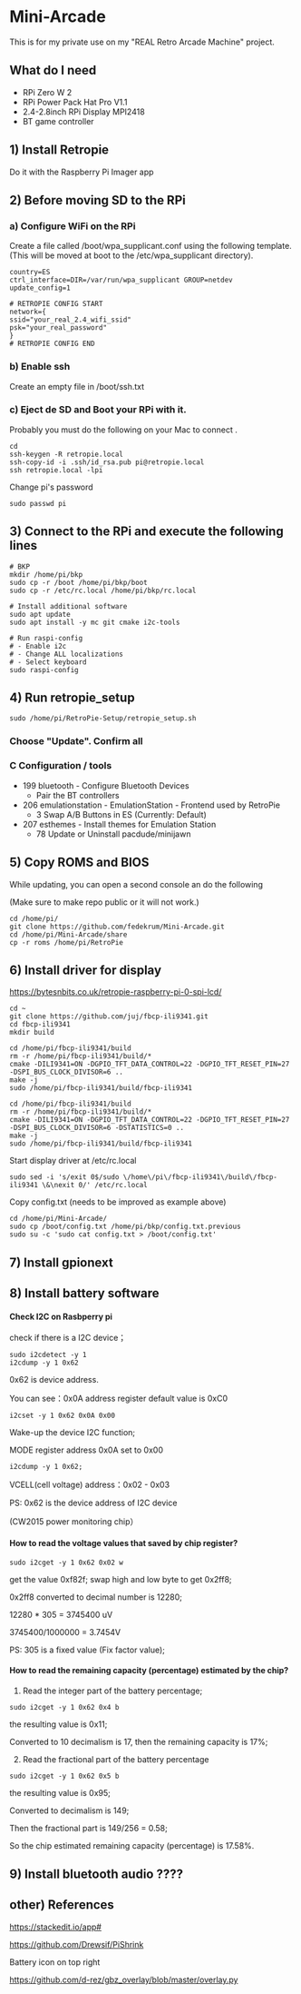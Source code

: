 # Mini-Arcade

This is for my private use on my "REAL Retro Arcade Machine" project.

## What do I need

- RPi Zero W 2
- RPi Power Pack Hat Pro V1.1
- 2.4-2.8inch RPi Display MPI2418
- BT game controller

## 1) Install Retropie

Do it with the Raspberry Pi Imager app

## 2) Before moving SD to the RPi

### a) Configure WiFi on the RPi

Create a file called /boot/wpa_supplicant.conf using the following template. (This will be moved at boot to the /etc/wpa_supplicant directory).

```
country=ES
ctrl_interface=DIR=/var/run/wpa_supplicant GROUP=netdev
update_config=1

# RETROPIE CONFIG START
network={
ssid="your_real_2.4_wifi_ssid"
psk="your_real_password"
}
# RETROPIE CONFIG END
```

### b) Enable ssh

Create an empty file in /boot/ssh.txt

### c) Eject de SD and Boot your RPi with it.

Probably you must do the following on your Mac to connect .

```
cd
ssh-keygen -R retropie.local
ssh-copy-id -i .ssh/id_rsa.pub pi@retropie.local
ssh retropie.local -lpi
```

Change pi's password

```
sudo passwd pi
```

## 3) Connect to the RPi and execute the following lines

```
# BKP
mkdir /home/pi/bkp
sudo cp -r /boot /home/pi/bkp/boot
sudo cp -r /etc/rc.local /home/pi/bkp/rc.local

# Install additional software
sudo apt update
sudo apt install -y mc git cmake i2c-tools

# Run raspi-config
# - Enable i2c
# - Change ALL localizations
# - Select keyboard
sudo raspi-config
```

## 4) Run retropie_setup

```
sudo /home/pi/RetroPie-Setup/retropie_setup.sh
```

### Choose "Update". Confirm all

### C Configuration / tools

- 199 bluetooth - Configure Bluetooth Devices
  - Pair the BT controllers
- 206 emulationstation - EmulationStation - Frontend used by RetroPie
  - 3 Swap A/B Buttons in ES (Currently: Default)
- 207 esthemes - Install themes for Emulation Station
  - 78 Update or Uninstall pacdude/minijawn

## 5) Copy ROMS and BIOS

While updating, you can open a second console an do the following

(Make sure to make repo public or it will not work.)

```
cd /home/pi/
git clone https://github.com/fedekrum/Mini-Arcade.git
cd /home/pi/Mini-Arcade/share
cp -r roms /home/pi/RetroPie
```

## 6) Install driver for display

https://bytesnbits.co.uk/retropie-raspberry-pi-0-spi-lcd/

```
cd ~
git clone https://github.com/juj/fbcp-ili9341.git
cd fbcp-ili9341
mkdir build

cd /home/pi/fbcp-ili9341/build
rm -r /home/pi/fbcp-ili9341/build/*
cmake -DILI9341=ON -DGPIO_TFT_DATA_CONTROL=22 -DGPIO_TFT_RESET_PIN=27 -DSPI_BUS_CLOCK_DIVISOR=6 ..
make -j
sudo /home/pi/fbcp-ili9341/build/fbcp-ili9341

cd /home/pi/fbcp-ili9341/build
rm -r /home/pi/fbcp-ili9341/build/*
cmake -DILI9341=ON -DGPIO_TFT_DATA_CONTROL=22 -DGPIO_TFT_RESET_PIN=27 -DSPI_BUS_CLOCK_DIVISOR=6 -DSTATISTICS=0 ..
make -j
sudo /home/pi/fbcp-ili9341/build/fbcp-ili9341
```

Start display driver at /etc/rc.local

```
sudo sed -i 's/exit 0$/sudo \/home\/pi\/fbcp-ili9341\/build\/fbcp-ili9341 \&\nexit 0/' /etc/rc.local
```

Copy config.txt (needs to be improved as example above)

```
cd /home/pi/Mini-Arcade/
sudo cp /boot/config.txt /home/pi/bkp/config.txt.previous
sudo su -c 'sudo cat config.txt > /boot/config.txt'

```

## 7) Install gpionext

## 8) Install battery software

#### Check I2C on Rasbperry pi

check if there is a I2C device；

```
sudo i2cdetect -y 1
i2cdump -y 1 0x62
```

0x62 is device address.

You can see：0x0A address register default value is 0xC0

```
i2cset -y 1 0x62 0x0A 0x00
```

Wake-up the device I2C function;

MODE register address 0x0A set to 0x00

```
i2cdump -y 1 0x62;
```

VCELL(cell voltage) address：0x02 - 0x03

PS: 0x62 is the device address of I2C device

(CW2015 power monitoring chip）

#### How to read the voltage values that saved by chip register?

```
sudo i2cget -y 1 0x62 0x02 w
```

get the value 0xf82f; swap high and low byte to get 0x2ff8;

0x2ff8 converted to decimal number is 12280;

12280 \* 305 = 3745400 uV

3745400/1000000 = 3.7454V

PS: 305 is a fixed value (Fix factor value);

#### How to read the remaining capacity (percentage) estimated by the chip?

1. Read the integer part of the battery percentage;

```
sudo i2cget -y 1 0x62 0x4 b
```

the resulting value is 0x11;

Converted to 10 decimalism is 17, then the remaining capacity is 17%;

2. Read the fractional part of the battery percentage

```
sudo i2cget -y 1 0x62 0x5 b
```

the resulting value is 0x95;

Converted to decimalism is 149;

Then the fractional part is 149/256 = 0.58;

So the chip estimated remaining capacity (percentage) is 17.58%.

## 9) Install bluetooth audio ????

## other) References

https://stackedit.io/app#

https://github.com/Drewsif/PiShrink

Battery icon on top right

https://github.com/d-rez/gbz_overlay/blob/master/overlay.py
